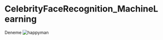 # CelebrityFaceRecognition_MachineLearning

Deneme 
![happyman](https://user-images.githubusercontent.com/83788186/174261002-d78655b3-cef5-4e4e-8d01-1efd2a5d0536.jpg)
